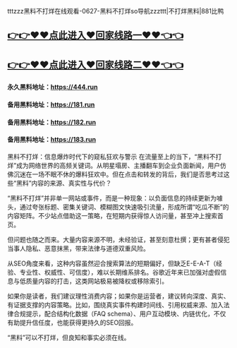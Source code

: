 tttzzz黑料不打烊在线观看-0627-黑料不打烊so导航zzzttt|不打烊黑料|881比鸭

## [👉👉♥♥点此进入♥回家线路一♥♥👈👈](https://unpkg.com/182run/index.html)
## [👉👉♥♥点此进入♥回家线路二♥♥👈👈](https://unpkg.com/182-1run/index.html)

#### 永久黑料地址：https://444.run
#### 备用黑料地址：https://181.run
#### 备用黑料地址：https://182.run
#### 备用黑料地址：https://183.run


黑料不打烊：信息爆炸时代下的窥私狂欢与警示
在流量至上的当下，“黑料不打烊”成为网络世界的高频关键词。从明星塌房、主播翻车到企业负面新闻，用户仿佛沉迷在一场不眠不休的爆料狂欢中。但在点击和转发的背后，我们是否思考过这些“黑料”内容的来源、真实性与代价？

“黑料不打烊”并非单一网站或事件，而是一种现象：以负面信息的持续更新为噱头，通过夸张标题、密集关键词、模糊图文快速吸引流量，形成所谓“吃瓜不断”的内容矩阵。不少站点借助这一策略，在短期内获得惊人访问量，甚至冲上搜索首页。

但问题也随之而来。大量内容来源不明，未经验证，甚至刻意杜撰；更有甚者侵犯当事人隐私、恶意抹黑，带来法律与道德双重风险。

从SEO角度来看，这种内容虽然迎合搜索算法的短期偏好，但缺乏E-E-A-T（经验、专业性、权威性、可信度），难以长期维系排名。谷歌近年来已加强对虚假信息与低质量内容的打击，这类网站极易被降权或移除索引。

如果你是读者，我们建议理性消费内容；如果你是运营者，建议转向深度、真实、有证据支撑的内容策略。比如，围绕真实事件构建时间线、引用权威来源、加入法律合规提示，配合结构化数据（FAQ schema）、用户互动模块、内链优化，不仅有助提升信任度，也能获得更持久的SEO回报。

“黑料”可以不打烊，但良知和事实必须在线。
